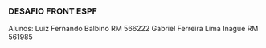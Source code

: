 ### DESAFIO FRONT  ESPF

Alunos:
Luiz Fernando Balbino           RM 566222
Gabriel Ferreira Lima Inague    RM 561985
